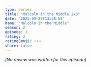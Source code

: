 ```yaml
---
type: series
title: "Malcolm in the Middle 2x3"
date: "2022-09-27T13:28:55"
name: "Malcolm in the Middle"
season: 2
episode: 3
rating: 3
ratingEmoji: ⭐️⭐️⭐️
share: false
---
```


_[No review was written for this episode]_
